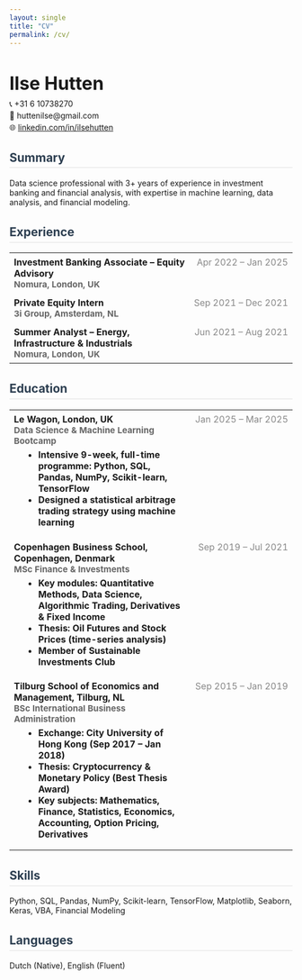 ```yaml
---
layout: single
title: "CV"
permalink: /cv/
---
```


<style>
  .cv-header { margin-bottom: 2rem; }
  .cv-header h1 { font-size: 2rem; margin-bottom: 0.5rem; }
  .cv-contact p { margin: 0.2rem 0; }
  .cv-section { margin-bottom: 2rem; }
  .cv-section h2 { color: #2c3e50; border-bottom: 2px solid #eee; padding-bottom: 0.3rem; }
  .cv-table { width: 100%; border-collapse: collapse; }
  .cv-table td, .cv-table th { padding: 0.4rem 0.5rem; vertical-align: top; }
  .cv-table th { text-align: left; color: #444; }
  .cv-table .cv-role { font-weight: bold; }
  .cv-table .cv-location { color: #666; font-size: 0.95em; }
  .cv-table .cv-dates { text-align: right; color: #888; white-space: nowrap; }
  .cv-bullets { margin: 0.3em 0 0.7em 1em; }
</style>

<div class="cv-header">
  <h1>Ilse Hutten</h1>
  <div class="cv-contact">
    <p>📞 +31 6 10738270</p>
    <p>📧 huttenilse@gmail.com</p>
    <p>🌐 <a href="https://www.linkedin.com/in/ilsehutten">linkedin.com/in/ilsehutten</a></p>
  </div>
</div>

<div class="cv-section">
  <h2>Summary</h2>
  <p>Data science professional with 3+ years of experience in investment banking and financial analysis, with expertise in machine learning, data analysis, and financial modeling.</p>
</div>

<div class="cv-section">
  <h2>Experience</h2>
  <table class="cv-table">
    <tr>
      <td class="cv-role">Investment Banking Associate – Equity Advisory<br>
        <span class="cv-location">Nomura, London, UK</span>
      </td>
      <td class="cv-dates">Apr 2022 – Jan 2025</td>
    </tr>
    <tr>
      <td class="cv-role">Private Equity Intern<br>
        <span class="cv-location">3i Group, Amsterdam, NL</span>
      </td>
      <td class="cv-dates">Sep 2021 – Dec 2021</td>
    </tr>
    <tr>
      <td class="cv-role">Summer Analyst – Energy, Infrastructure & Industrials<br>
        <span class="cv-location">Nomura, London, UK</span>
      </td>
      <td class="cv-dates">Jun 2021 – Aug 2021</td>
    </tr>
  </table>
</div>

<div class="cv-section">
  <h2>Education</h2>
  <table class="cv-table">
    <tr>
      <td class="cv-role">Le Wagon, London, UK<br>
        <span class="cv-location">Data Science & Machine Learning Bootcamp</span>
        <ul class="cv-bullets">
          <li>Intensive 9-week, full-time programme: Python, SQL, Pandas, NumPy, Scikit-learn, TensorFlow</li>
          <li>Designed a statistical arbitrage trading strategy using machine learning</li>
        </ul>
      </td>
      <td class="cv-dates">Jan 2025 – Mar 2025</td>
    </tr>
    <tr>
      <td class="cv-role">Copenhagen Business School, Copenhagen, Denmark<br>
        <span class="cv-location">MSc Finance & Investments</span>
        <ul class="cv-bullets">
          <li>Key modules: Quantitative Methods, Data Science, Algorithmic Trading, Derivatives & Fixed Income</li>
          <li>Thesis: Oil Futures and Stock Prices (time-series analysis)</li>
          <li>Member of Sustainable Investments Club</li>
        </ul>
      </td>
      <td class="cv-dates">Sep 2019 – Jul 2021</td>
    </tr>
    <tr>
      <td class="cv-role">Tilburg School of Economics and Management, Tilburg, NL<br>
        <span class="cv-location">BSc International Business Administration</span>
        <ul class="cv-bullets">
          <li>Exchange: City University of Hong Kong (Sep 2017 – Jan 2018)</li>
          <li>Thesis: Cryptocurrency & Monetary Policy (Best Thesis Award)</li>
          <li>Key subjects: Mathematics, Finance, Statistics, Economics, Accounting, Option Pricing, Derivatives</li>
        </ul>
      </td>
      <td class="cv-dates">Sep 2015 – Jan 2019</td>
    </tr>
  </table>
</div>

<div class="cv-section">
  <h2>Skills</h2>
  <p>Python, SQL, Pandas, NumPy, Scikit-learn, TensorFlow, Matplotlib, Seaborn, Keras, VBA, Financial Modeling</p>
</div>

<div class="cv-section">
  <h2>Languages</h2>
  <p>Dutch (Native), English (Fluent)</p>
</div>
